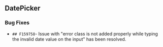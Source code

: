 ##  DatePicker

###    Bug Fixes

- `## F159758`- Issue with "error class is not added properly while typing the invalid date value on the input" has been resolved.
